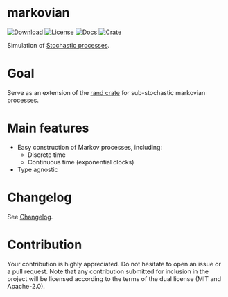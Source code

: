 # markovian
[![Download](https://img.shields.io/crates/d/markovian)](https://crates.io/crates/markovian)
[![License](https://img.shields.io/crates/l/markovian)](https://github.com/rasa200/markovian)
[![Docs](https://docs.rs/markovian/badge.svg)](https://docs.rs/markovian/)
[![Crate](https://img.shields.io/crates/v/markovian.svg)](https://crates.io/crates/markovian)

Simulation of [Stochastic processes](https://en.wikipedia.org/wiki/Stochastic_process).

# Goal
Serve as an extension of the [rand crate](https://crates.io/crates/rand) for sub-stochastic markovian processes.

# Main features

- Easy construction of Markov processes, including:
  - Discrete time
  - Continuous time (exponential clocks)
- Type agnostic

# Changelog

See [Changelog](https://github.com/rasa200/markovian/blob/master/Changelog.md).

# Contribution

Your contribution is highly appreciated. Do not hesitate to open an issue or a pull request. Note that any contribution submitted for inclusion in the project will be licensed according to the terms of the dual license (MIT and Apache-2.0).